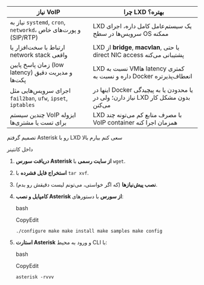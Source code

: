 
| نیاز VoIP                                                       | چرا LXD بهتره؟                                                                     |
| --------------------------------------------------------------- | ---------------------------------------------------------------------------------- |
| نیاز به `systemd`, `cron`, `networkd`، و پورت‌های خاص (SIP/RTP) | LXD یک سیستم‌عامل کامل داره، اجرای سرویس‌ها در سطح OS ممکنه                        |
| ارتباط با سخت‌افزار یا network stack واقعی                      | LXD از **bridge**, **macvlan**, یا حتی direct NIC access پشتیبانی می‌کنه           |
| زمان پاسخ پایین (low latency) و مدیریت دقیق پکت‌ها              | LXD نسبت به VMها latency کمتری داره و نسبت به Docker انعطاف‌پذیرتره                |
| اجرای سرویس‌هایی مثل `fail2ban`, `ufw`, `ipset`, `iptables`     | اینها در Docker یا محدودن یا به پیچیدگی نیاز دارن؛ ولی در LXD بدون مشکل کار می‌کنن |
| چندین سیستم VoIP ایزوله برای تست یا مشتری‌ها                    | LXD با مصرف منابع کم می‌تونه چند VoIP container همزمان اجرا کنه                    |


تصمیم گرفتم Asterisk رو با LXD سعی کنم بیارم بالا


داخل کانتینر
1. **دریافت سورس Asterisk از سایت رسمی** با `wget`.
    
2. **استخراج فایل فشرده** با `tar xvf`.
    
3. **نصب پیش‌نیازها** (که اگر خواستی، می‌تونم لیست دقیقش رو بدم).
    
4. **کامپایل و نصب Asterisk از سورس** با دستورهای:
    
    bash
    
    CopyEdit
    
    `./configure make make install make samples make config`
    
5. **استارت Asterisk** و ورود به محیط CLI با:
    
    bash
    
    CopyEdit
    
    `asterisk -rvvv`